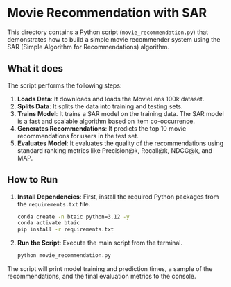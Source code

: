 # Movie Recommendation with SAR

This directory contains a Python script (`movie_recommendation.py`) that demonstrates how to build a simple movie recommender system using the SAR (Simple Algorithm for Recommendations) algorithm.

## What it does

The script performs the following steps:
1.  **Loads Data**: It downloads and loads the MovieLens 100k dataset.
2.  **Splits Data**: It splits the data into training and testing sets.
3.  **Trains Model**: It trains a SAR model on the training data. The SAR model is a fast and scalable algorithm based on item co-occurrence.
4.  **Generates Recommendations**: It predicts the top 10 movie recommendations for users in the test set.
5.  **Evaluates Model**: It evaluates the quality of the recommendations using standard ranking metrics like Precision@k, Recall@k, NDCG@k, and MAP.

## How to Run

1.  **Install Dependencies**:
    First, install the required Python packages from the `requirements.txt` file.

    ```bash
    conda create -n btaic python=3.12 -y
    conda activate btaic
    pip install -r requirements.txt
    ```

2.  **Run the Script**:
    Execute the main script from the terminal.
    ```bash
    python movie_recommendation.py
    ```

The script will print model training and prediction times, a sample of the recommendations, and the final evaluation metrics to the console.